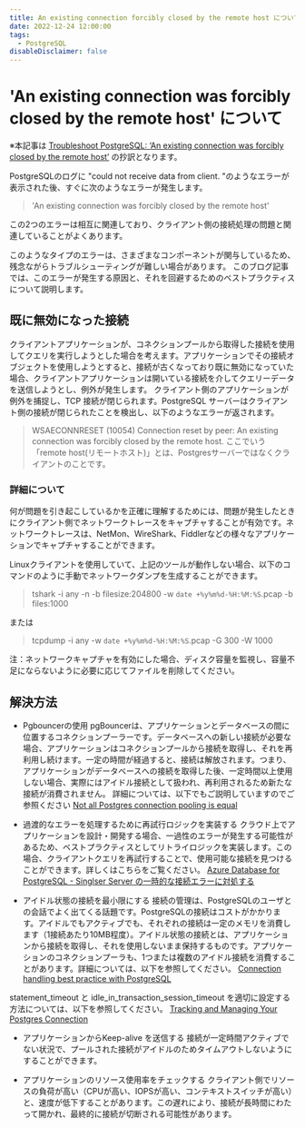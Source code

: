```yaml
---
title: An existing connection forcibly closed by the remote host について
date: 2022-12-24 12:00:00
tags:
  - PostgreSQL
disableDisclaimer: false
---
```


# 'An existing connection was forcibly closed by the remote host' について

※本記事は [Troubleshoot PostgreSQL: ‘An existing connection was forcibly closed by the remote host’](https://techcommunity.microsoft.com/t5/azure-database-for-postgresql/troubleshoot-postgresql-an-existing-connection-was-forcibly/ba-p/925164) の抄訳となります。


PostgreSQLのログに "could not receive data from client. "のようなエラーが表示された後、すぐに次のようなエラーが発生します。
>'An existing connection was forcibly closed by the remote host' 

この2つのエラーは相互に関連しており、クライアント側の接続処理の問題と関連していることがよくあります。

 

このようなタイプのエラーは、さまざまなコンポーネントが関与しているため、残念ながらトラブルシューティングが難しい場合があります。
このブログ記事では、このエラーが発生する原因と、それを回避するためのベストプラクティスについて説明します。

 

## 既に無効になった接続

クライアントアプリケーションが、コネクションプールから取得した接続を使用してクエリを実行しようとした場合を考えます。アプリケーションでその接続オブジェクトを使用しようとすると、接続が古くなっており既に無効になっていた場合、クライアントアプリケーションは開いている接続を介してクエリーデータを送信しようとし、例外が発生します。 クライアント側のアプリケーションが例外を捕捉し、TCP 接続が閉じられます。PostgreSQL サーバーはクライアント側の接続が閉じられたことを検出し、以下のようなエラーが返されます。
>WSAECONNRESET (10054) Connection reset by peer: An existing connection was forcibly closed by the remote host.
ここでいう「remote host(リモートホスト)」とは、Postgresサーバーではなくクライアントのことです。

 
### 詳細について
何が問題を引き起こしているかを正確に理解するためには、問題が発生したときにクライアント側でネットワークトレースをキャプチャすることが有効です。ネットワークトレースは、NetMon、WireShark、Fiddlerなどの様々なアプリケーションでキャプチャすることができます。


Linuxクライアントを使用していて、上記のツールが動作しない場合、以下のコマンドのように手動でネットワークダンプを生成することができます。


>tshark -i any -n -b filesize:204800 -w `date +%y%m%d-%H:%M:%S`.pcap -b files:1000

または

>tcpdump -i any -w `date +%y%m%d-%H:%M:%S`.pcap -G 300 -W 1000


注：ネットワークキャプチャを有効にした場合、ディスク容量を監視し、容量不足にならないように必要に応じてファイルを削除してください。

 

 

## 解決方法

- Pgbouncerの使用
pgBouncerは、アプリケーションとデータベースの間に位置するコネクションプーラーです。データベースへの新しい接続が必要な場合、アプリケーションはコネクションプールから接続を取得し、それを再利用し続けます。一定の時間が経過すると、接続は解放されます。つまり、アプリケーションがデータベースへの接続を取得した後、一定時間以上使用しない場合、実際にはアイドル接続として扱われ、再利用されるため新たな接続が消費されません。
詳細については、以下でもご説明していますのでご参照ください
[Not all Postgres connection pooling is equal](https://techcommunity.microsoft.com/t5/azure-database-for-postgresql/not-all-postgres-connection-pooling-is-equal/ba-p/825717)

- 過渡的なエラーを処理するために再試行ロジックを実装する
クラウド上でアプリケーションを設計・開発する場合、一過性のエラーが発生する可能性があるため、ベストプラクティスとしてリトライロジックを実装します。この場合、クライアントクエリを再試行することで、使用可能な接続を見つけることができます。詳しくはこちらをご覧ください。
[Azure Database for PostgreSQL - Singlser Server の一時的な接続エラーに対処する](https://learn.microsoft.com/ja-jp/azure/postgresql/single-server/concepts-connectivity)
 

- アイドル状態の接続を最小限にする
接続の管理は、PostgreSQLのユーザとの会話でよく出てくる話題です。PostgreSQLの接続はコストがかかります。アイドルでもアクティブでも、それぞれの接続は一定のメモリを消費します（1接続あたり10MB程度）。アイドル状態の接続とは、アプリケーションから接続を取得し、それを使用しないまま保持するものです。アプリケーションのコネクションプーラも、1つまたは複数のアイドル接続を消費することがあります。詳細については、以下を参照してください。
[Connection handling best practice with PostgreSQL](https://techcommunity.microsoft.com/t5/azure-database-for-postgresql/connection-handling-best-practice-with-postgresql/ba-p/790883)

statement_timeout と idle_in_transaction_session_timeout を適切に設定する方法については、以下を参照してください。
[Tracking and Managing Your Postgres Connection](https://www.craigkerstiens.com/2017/09/18/postgres-connection-management/)

- アプリケーションからKeep-alive を送信する
接続が一定時間アクティブでない状況で、プールされた接続がアイドルのためタイムアウトしないようにすることができます。

- アプリケーションのリソース使用率をチェックする
クライアント側でリソースの負荷が高い（CPUが高い、IOPSが高い、コンテキストスイッチが高い）と、速度が低下することがあります。この遅れにより、接続が長時間にわたって開かれ、最終的に接続が切断される可能性があります。
